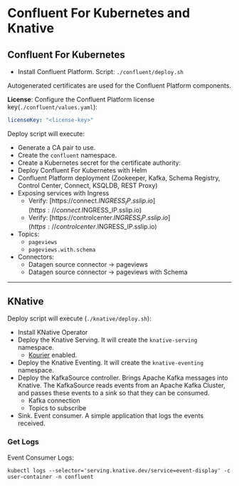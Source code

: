 # Confluent For Kubernetes and Knative

## Confluent For Kubernetes

- Install Confluent Platform. Script: `./confluent/deploy.sh`

Autogenerated certificates are used for the Confluent Platform components.

**License**: Configure the Confluent Platform license key(`./confluent/values.yaml`):
  
```yaml
licenseKey: "<license-key>"
```

Deploy script will execute:

- Generate a CA pair to use.
- Create the `confluent` namespace.
- Create a Kubernetes secret for the certificate authority:
- Deploy Confluent For Kubernetes with Helm
- Confluent Platform deployment (Zookeeper, Kafka, Schema Registry, Control Center, Connect, KSQLDB, REST Proxy)
- Exposing services with Ingress
  - Verify: [https://connect.$INGRESS_IP.sslip.io](https://connect.$INGRESS_IP.sslip.io)
  - Verify: [https://controlcenter.$INGRESS_IP.sslip.io](https://controlcenter.$INGRESS_IP.sslip.io)
- Topics:
  - `pageviews`
  - `pageviews.with.schema`
- Connectors:
  - Datagen source connector -> pageviews
  - Datagen source connector -> pageviews with Schema

---

## KNative

Deploy script will execute (`./knative/deploy.sh`):

- Install KNative Operator
- Deploy the Knative Serving. It will create the `knative-serving` namespace.
  - [Kourier](https://github.com/knative-sandbox/net-kourier) enabled.
- Deploy the Knative Eventing. It will create the `knative-eventing` namespace.
- Deploy the KafkaSource controller. Brings Apache Kafka messages into Knative.
  The KafkaSource reads events from an Apache Kafka Cluster, and passes these events to a sink so that they can be consumed.
  - Kafka connection
  - Topics to subscribe
- Sink. Event consumer. A simple application that logs the events received.

### Get Logs

Event Consumer Logs:

`kubectl logs --selector='serving.knative.dev/service=event-display' -c user-container -n confluent`
